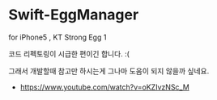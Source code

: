 # Swift-EggManager

for iPhone5  , KT Strong Egg 1

코드 리펙토링이 시급한 편이긴 합니다. :(

그래서 개발할때 참고만 하시는게 그나마 도움이 되지 않을까 싶네요.

- https://www.youtube.com/watch?v=oKZIvzNSc_M
